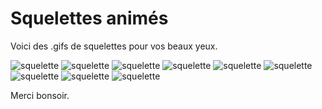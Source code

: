 Squelettes animés
=================

Voici des .gifs de squelettes pour vos beaux yeux.

![squelette](https://github.com/f0c300/f0c300.github.io/tree/master/skeletons/Dancing_skull.gif) 
![squelette](https://github.com/f0c300/f0c300.github.io/tree/master/skeletons/Flying_Skeleton_Hell.gif) 
![squelette](https://github.com/f0c300/f0c300.github.io/tree/master/skeletons/HalloweenCasketSkeletonBLP.gif
) 
![squelette](https://github.com/f0c300/f0c300.github.io/tree/master/skeletons/HalloweenGraveyardBLP.gif) 
![squelette](https://github.com/f0c300/f0c300.github.io/tree/master/skeletons/Moving-picture-skull-playing-coronet-animation.gif) 
![squelette](https://github.com/f0c300/f0c300.github.io/tree/master/skeletons/Skeleton.gif) 
![squelette](https://github.com/f0c300/f0c300.github.io/tree/master/skeletons/animated-skeleton-image-0014.gif) 
![squelette](https://github.com/f0c300/f0c300.github.io/tree/master/skeletons/dance.gif) 
![squelette](https://github.com/f0c300/f0c300.github.io/tree/master/skeletons/giphy.gif)

Merci bonsoir. 
